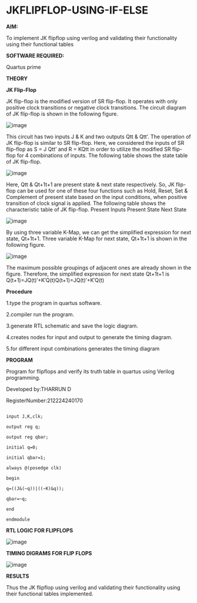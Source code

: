 # JKFLIPFLOP-USING-IF-ELSE

**AIM:** 

To implement  JK flipflop using verilog and validating their functionality using their functional tables

**SOFTWARE REQUIRED:**

Quartus prime

**THEORY**

**JK Flip-Flop**

JK flip-flop is the modified version of SR flip-flop. It operates with only positive clock transitions or negative clock transitions. The circuit diagram of JK flip-flop is shown in the following figure.

![image](https://github.com/naavaneetha/JKFLIPFLOP-USING-IF-ELSE/assets/154305477/a649c30b-232b-4558-b188-fd6c09845180)


This circuit has two inputs J & K and two outputs Qtt & Qtt’. The operation of JK flip-flop is similar to SR flip-flop. Here, we considered the inputs of SR flip-flop as S = J Qtt’ and R = KQtt in order to utilize the modified SR flip-flop for 4 combinations of inputs. The following table shows the state table of JK flip-flop.

![image](https://github.com/naavaneetha/JKFLIPFLOP-USING-IF-ELSE/assets/154305477/c4360742-e8a8-4937-b089-c46c0433f9a3)

 
Here, Qtt & Qt+1t+1 are present state & next state respectively. So, JK flip-flop can be used for one of these four functions such as Hold, Reset, Set & Complement of present state based on the input conditions, when positive transition of clock signal is applied. The following table shows the characteristic table of JK flip-flop. Present Inputs Present State Next State
 
![image](https://github.com/naavaneetha/JKFLIPFLOP-USING-IF-ELSE/assets/154305477/6c275261-a6d5-4c37-a3a7-1e88ca11c4cd)

By using three variable K-Map, we can get the simplified expression for next state, Qt+1t+1. Three variable K-Map for next state, Qt+1t+1 is shown in the following figure.
 
![image](https://github.com/naavaneetha/JKFLIPFLOP-USING-IF-ELSE/assets/154305477/5174f41b-0ce0-4329-a372-6d1943ea6673)

The maximum possible groupings of adjacent ones are already shown in the figure. Therefore, the simplified expression for next state Qt+1t+1 is Q(t+1)=JQ(t)′+K′Q(t)Q(t+1)=JQ(t)′+K′Q(t)

**Procedure**

1.type the program in quartus software.

2.compiler run the program. 

3.generate RTL schematic and save the logic diagram.

4.creates nodes for input and output to generate the timing diagram.

5.for different input combinations generates the timing diagram

**PROGRAM**

Program for flipflops and verify its truth table in quartus using Verilog programming.

Developed by:THARRUN D

RegisterNumber:212224240170

~~~module exp7(J,K,clk,q,qbar);

input J,K,clk;

output reg q;

output reg qbar;

initial q=0;

initial qbar=1;

always @(posedge clk)

begin

q=((J&(~q))|((~K)&q));

qbar=~q;

end

endmodule
~~~

**RTL LOGIC FOR FLIPFLOPS**

![image](https://github.com/user-attachments/assets/c14ea837-3dd4-4f1e-af4f-277f308316bc)

**TIMING DIGRAMS FOR FLIP FLOPS**

![image](https://github.com/user-attachments/assets/650a034f-a007-45e0-9f6f-1631f062fc8c)

**RESULTS**

Thus the JK flipflop using verilog and validating their functionality using their functional tables implemented.
